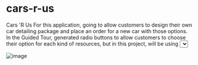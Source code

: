 # cars-r-us

Cars 'R Us
For this application, going to allow customers to design their own car detailing package and place an order for a new car with those options. 
In the Guided Tour, generated radio buttons to allow customers to choose their option for each kind of resources, but in this project, will be using <select> elements to create the dropdown controls.

![image](https://github.com/SeyunChung/cars-r-us/assets/119281933/b8115cff-999c-46a1-802a-d1e509ceb680)

